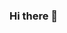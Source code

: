 ### Hi there 👋

<!--
**fossetic/fossetic** is a ✨ _special_ ✨ repository because its `README.md` (this file) appears on your GitHub profile.

Here are some ideas to get you started:

- 🔭 I’m currently working on ...fossetic est une start up qui propose un gestion de la vidange des fosses septiques en mettant en place des capteurs connectes grace a la technologie wazihub.
